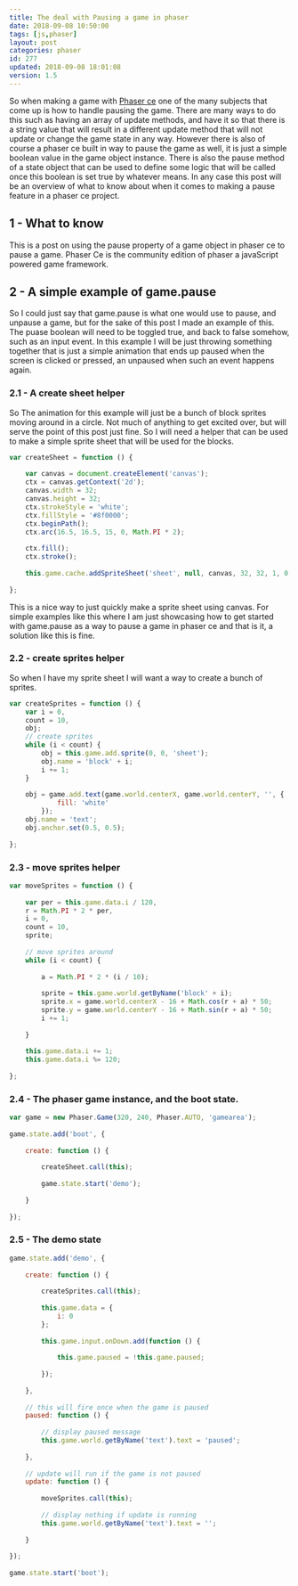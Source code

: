 ```yaml
---
title: The deal with Pausing a game in phaser
date: 2018-09-08 10:50:00
tags: [js,phaser]
layout: post
categories: phaser
id: 277
updated: 2018-09-08 18:01:08
version: 1.5
---
```


So when making a game with [Phaser ce](https://photonstorm.github.io/phaser-ce/) one of the many subjects that come up is how to handle pausing the game. There are many ways to do this such as having an array of update methods, and have it so that there is a string value that will result in a different update method that will not update or change the game state in any way. However there is also of course a phaser ce built in way to pause the game as well, it is just a simple boolean value in the game object instance. There is also the pause method of a state object that can be used to define some logic that will be called once this boolean is set true by whatever means. In any case this post will be an overview of what to know about when it comes to making a pause feature in a phaser ce project.

<!-- more -->

## 1 - What to know

This is a post on using the pause property of a game object in phaser ce to pause a game. Phaser Ce is the community edition of phaser a javaScript powered game framework.


## 2 - A simple example of game.pause

So I could just say that game.pause is what one would use to pause, and unpause a game, but for the sake of this post I made an example of this. The puase boolean will need to be toggled true, and back to false somehow, such as an input event. In this example I will be just throwing something together that is just a simple animation that ends up paused when the screen is clicked or pressed, an unpaused when such an event happens again.

### 2.1 - A create sheet helper

So The animation for this example will just be a bunch of block sprites moving around in a circle. Not much of anything to get excited over, but will serve the point of this post just fine. So I will need a helper that can be used to make a simple sprite sheet that will be used for the blocks.

```js
var createSheet = function () {
 
    var canvas = document.createElement('canvas');
    ctx = canvas.getContext('2d');
    canvas.width = 32;
    canvas.height = 32;
    ctx.strokeStyle = 'white';
    ctx.fillStyle = '#8f0000';
    ctx.beginPath();
    ctx.arc(16.5, 16.5, 15, 0, Math.PI * 2);
 
    ctx.fill();
    ctx.stroke();
 
    this.game.cache.addSpriteSheet('sheet', null, canvas, 32, 32, 1, 0, 0);
 
};
```

This is a nice way to just quickly make a sprite sheet using canvas. For simple examples like this where I am just showcasing how to get started with game.pause as a way to pause a game in phaser ce and that is it, a solution like this is fine.

### 2.2 - create sprites helper

So when I have my sprite sheet I will want a way to create a bunch of sprites.

```js
var createSprites = function () {
    var i = 0,
    count = 10,
    obj;
    // create sprites
    while (i < count) {
        obj = this.game.add.sprite(0, 0, 'sheet');
        obj.name = 'block' + i;
        i += 1;
    }
 
    obj = game.add.text(game.world.centerX, game.world.centerY, '', {
            fill: 'white'
        });
    obj.name = 'text';
    obj.anchor.set(0.5, 0.5);
 
};
```

### 2.3 - move sprites helper

```js
var moveSprites = function () {
 
    var per = this.game.data.i / 120,
    r = Math.PI * 2 * per,
    i = 0,
    count = 10,
    sprite;
 
    // move sprites around
    while (i < count) {
 
        a = Math.PI * 2 * (i / 10);
 
        sprite = this.game.world.getByName('block' + i);
        sprite.x = game.world.centerX - 16 + Math.cos(r + a) * 50;
        sprite.y = game.world.centerY - 16 + Math.sin(r + a) * 50;
        i += 1;
 
    }
 
    this.game.data.i += 1;
    this.game.data.i %= 120;
 
};
```

### 2.4 - The phaser game instance, and the boot state.

```js
var game = new Phaser.Game(320, 240, Phaser.AUTO, 'gamearea');
 
game.state.add('boot', {
 
    create: function () {
 
        createSheet.call(this);
 
        game.state.start('demo');
 
    }
 
});
```

### 2.5 - The demo state

```js
game.state.add('demo', {
 
    create: function () {
 
        createSprites.call(this);
 
        this.game.data = {
            i: 0
        };
 
        this.game.input.onDown.add(function () {
 
            this.game.paused = !this.game.paused;
 
        });
 
    },
 
    // this will fire once when the game is paused
    paused: function () {
 
        // display paused message
        this.game.world.getByName('text').text = 'paused';
 
    },
 
    // update will run if the game is not paused
    update: function () {
 
        moveSprites.call(this);
 
        // display nothing if update is running
        this.game.world.getByName('text').text = '';
 
    }
 
});
 
game.state.start('boot');
```